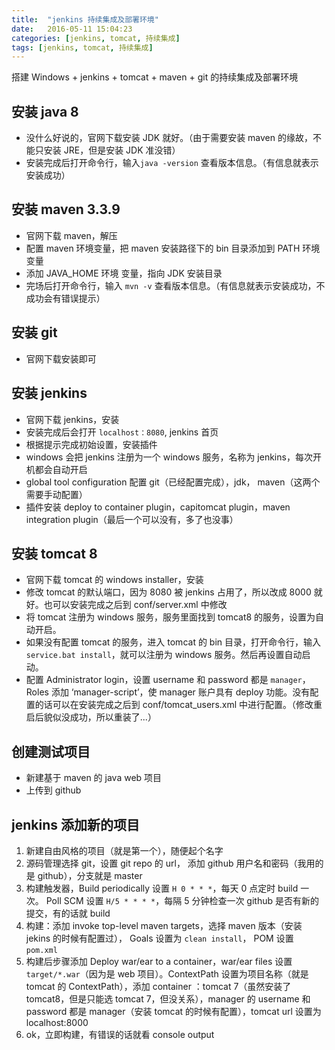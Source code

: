 ```yaml
---
title:  "jenkins 持续集成及部署环境"
date:   2016-05-11 15:04:23
categories: [jenkins, tomcat, 持续集成]
tags: [jenkins, tomcat, 持续集成]
---
```


搭建 Windows + jenkins + tomcat + maven + git 的持续集成及部署环境

## 安装 java 8
* 没什么好说的，官网下载安装 JDK 就好。（由于需要安装 maven 的缘故，不能只安装 JRE，但是安装 JDK 准没错）
* 安装完成后打开命令行，输入`java -version` 查看版本信息。（有信息就表示安装成功）

## 安装 maven 3.3.9
* 官网下载 maven，解压
* 配置 maven 环境变量，把 maven 安装路径下的 bin 目录添加到 PATH 环境变量
* 添加 JAVA_HOME 环境 变量，指向 JDK 安装目录
* 完场后打开命令行，输入 `mvn -v` 查看版本信息。（有信息就表示安装成功，不成功会有错误提示）

## 安装 git
* 官网下载安装即可

## 安装 jenkins
* 官网下载 jenkins，安装
* 安装完成后会打开 `localhost：8080`, jenkins 首页
* 根据提示完成初始设置，安装插件
* windows 会把 jenkins 注册为一个 windows 服务，名称为 jenkins，每次开机都会自动开启
* global tool configuration 配置 git（已经配置完成），jdk， maven（这两个需要手动配置）
* 插件安装 deploy to container plugin，capitomcat plugin，maven integration plugin（最后一个可以没有，多了也没事）

## 安装 tomcat 8
* 官网下载 tomcat 的 windows installer，安装
* 修改 tomcat 的默认端口，因为 8080 被 jenkins 占用了，所以改成 8000 就好。也可以安装完成之后到 conf/server.xml 中修改
* 将 tomcat 注册为 windows 服务，服务里面找到 tomcat8 的服务，设置为自动开启。
* 如果没有配置 tomcat 的服务，进入 tomcat 的 bin 目录，打开命令行，输入 `service.bat install`，就可以注册为 windows 服务。然后再设置自动启动。
* 配置 Administrator login，设置 username 和 password 都是 `manager`， Roles 添加 ‘manager-script’，使 manager 账户具有 deploy 功能。没有配置的话可以在安装完成之后到 conf/tomcat_users.xml 中进行配置。（修改重启后貌似没成功，所以重装了...）

## 创建测试项目
* 新建基于 maven 的 java web 项目
* 上传到 github

## jenkins 添加新的项目
1. 新建自由风格的项目（就是第一个），随便起个名字
2. 源码管理选择 git，设置 git repo 的 url， 添加 github 用户名和密码（我用的是 github），分支就是 master
3. 构建触发器，Build periodically 设置 `H 0 * * *`，每天 0 点定时 build 一次。 Poll SCM 设置 `H/5 * * * *`，每隔 5 分钟检查一次 github 是否有新的提交，有的话就 build
4. 构建：添加 invoke top-level maven targets，选择 maven 版本（安装 jekins 的时候有配置过）， Goals 设置为 `clean install`， POM 设置 `pom.xml`
5. 构建后步骤添加 Deploy war/ear to a container，war/ear files 设置 `target/*.war`（因为是 web 项目）。ContextPath 设置为项目名称（就是 tomcat 的 ContextPath），添加 container ：tomcat 7（虽然安装了 tomcat8，但是只能选 tomcat 7，但没关系），manager 的 username 和 password 都是 manager（安装 tomcat 的时候有配置），tomcat url 设置为 localhost:8000
6. ok，立即构建，有错误的话就看 console output


